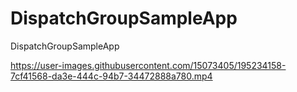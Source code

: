 # DispatchGroupSampleApp

DispatchGroupSampleApp

https://user-images.githubusercontent.com/15073405/195234158-7cf41568-da3e-444c-94b7-34472888a780.mp4

